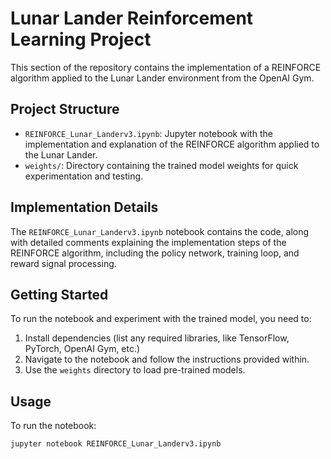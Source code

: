 # Lunar Lander Reinforcement Learning Project

This section of the repository contains the implementation of a REINFORCE algorithm applied to the Lunar Lander environment from the OpenAI Gym.

## Project Structure

- `REINFORCE_Lunar_Landerv3.ipynb`: Jupyter notebook with the implementation and explanation of the REINFORCE algorithm applied to the Lunar Lander.
- `weights/`: Directory containing the trained model weights for quick experimentation and testing.

## Implementation Details

The `REINFORCE_Lunar_Landerv3.ipynb` notebook contains the code, along with detailed comments explaining the implementation steps of the REINFORCE algorithm, including the policy network, training loop, and reward signal processing.

## Getting Started

To run the notebook and experiment with the trained model, you need to:

1. Install dependencies (list any required libraries, like TensorFlow, PyTorch, OpenAI Gym, etc.)
2. Navigate to the notebook and follow the instructions provided within.
3. Use the `weights` directory to load pre-trained models.

## Usage

To run the notebook:

```bash
jupyter notebook REINFORCE_Lunar_Landerv3.ipynb
